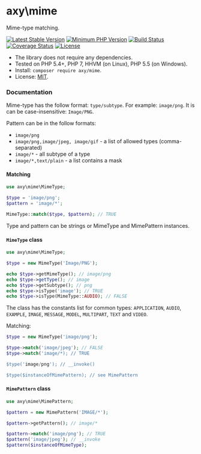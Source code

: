 # axy\mime

Mime-type matching.

[![Latest Stable Version](https://img.shields.io/packagist/v/axy/mime.svg?style=flat-square)](https://packagist.org/packages/axy/mime)
[![Minimum PHP Version](https://img.shields.io/badge/php-%3E%3D%205.4-8892BF.svg?style=flat-square)](https://php.net/)
[![Build Status](https://img.shields.io/travis/axypro/mime/master.svg?style=flat-square)](https://travis-ci.org/axypro/mime)
[![Coverage Status](https://coveralls.io/repos/axypro/mime/badge.svg?branch=master&service=github)](https://coveralls.io/github/axypro/mime?branch=master)
[![License](https://poser.pugx.org/axy/mime/license)](LICENSE)

* The library does not require any dependencies.
* Tested on PHP 5.4+, PHP 7, HHVM (on Linux), PHP 5.5 (on Windows).
* Install: `composer require axy/mime`.
* License: [MIT](LICENSE).

### Documentation

Mime-type has the follow format: `type/subtype`.
For example: `image/png`.
It is can be case-insensitive: `Image/PNG`.

Pattern can be in the follow formats:

* `image/png`
* `image/png,image/jpeg, image/gif` - a list of allowed types (comma-separated)
* `image/*` - all subtype of a type
* `image/*,text/plain` - a list contains a mask 

#### Matching

```php
use axy\mime\MimeType;

$type = 'image/png';
$pattern = 'image/*';

MimeType::match($type, $pattern); // TRUE
```

Type and pattern can be strings or MimeType and MimePattern instances.

#### `MimeType` class

```php
use axy\mime\MimeType;

$type = new MimeType('Image/PNG');

echo $type->getMimeType(); // image/png
echo $type->getType(); // image
echo $type->getSubtype(); // png
echo $type->isType('image'); // TRUE
echo $type->isType(MimeType::AUDIO); // FALSE
```

The class has the constants list for common types: 
`APPLICATION`, `AUDIO`, `EXAMPLE`, `IMAGE`, `MESSAGE`, `MODEL`, `MULTIPART`, `TEXT` and `VIDEO`.

Matching:

```php
$type = new MimeType('image/png');

$type->match('image/jpeg'); // FALSE
$type->match('image/*); // TRUE

$type('image/png'); // __invoke()

$type($instanceOfMimePattern); // see MimePattern
```

#### `MimePattern` class

```php
use axy\mime\MimePattern;

$pattern = new MimePattern('IMAGE/*');

$pattern->getPattern(); // image/*

$pattern->match('image/png'); // TRUE
$pattern('image/jpeg'); // __invoke
$pattern($instanceOfMimeType);
```
